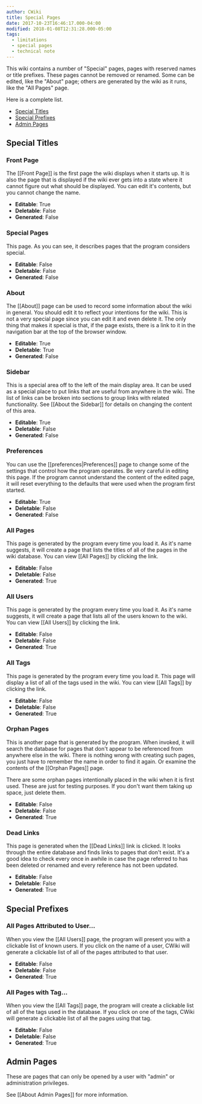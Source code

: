 ```yaml
---
author: CWiki
title: Special Pages
date: 2017-10-23T16:46:17.000-04:00
modified: 2018-01-08T12:31:28.000-05:00
tags:
  - limitations
  - special pages
  - technical note
---
```



This wiki contains a number of "Special" pages, pages with reserved names or title prefixes. These pages cannot be removed or renamed. Some can be edited, like the "About" page; others are generated by the wiki as it runs, like the "All Pages" page.

Here is a complete list.

* [Special Titles](#special_titles)
* [Special Prefixes](#special_prefixes)
* [Admin Pages](#admin_pages)

## Special Titles <a name="special_titles"></a> ##

### Front Page ###

The [[Front Page]] is the first page the wiki displays when it starts up. It is also the page that is displayed if the wiki ever gets into a state where it cannot figure out what should be displayed. You can edit it's contents, but you cannot change the name.

- **Editable**: True  
- **Deletable**: False
- **Generated**: False

### Special Pages ###

This page. As you can see, it describes pages that the program considers special.

- **Editable**: False  
- **Deletable**: False
- **Generated**: False

### About ###

The [[About]] page can be used to record some information about the wiki in general. You should edit it to reflect your intentions for the wiki. This is not a very special page since you can edit it and even delete it. The only thing that makes it special is that, if the page exists, there is a link to it in the navigation bar at the top of the browser window.

- **Editable**: True  
- **Deletable**: True
- **Generated**: False

### Sidebar ###

This is a special area off to the left of the main display area. It can be used as a special place to put links that are useful from anywhere in the wiki. The list of links can be broken into sections to group links with related functionality. See [[About the Sidebar]] for details on changing the content of this area.

- **Editable**: True  
- **Deletable**: False
- **Generated**: False

### Preferences ###

You can use the [[preferences|Preferences]] page to change some of the settings that control how the program operates. Be very careful in editing this page. If the program cannot understand the content of the edited page, it will reset everything to the defaults that were used when the program first started.

- **Editable**: True  
- **Deletable**: False
- **Generated**: False

### All Pages ###

This page is generated by the program every time you load it. As it's name suggests, it will create a page that lists the titles of all of the pages in the wiki database. You can view [[All Pages]] by clicking the link.

- **Editable**: False  
- **Deletable**: False
- **Generated**: True

### All Users ###

This page is generated by the program every time you load it. As it's name suggests, it will create a page that lists all of the users known to the wiki. You can view [[All Users]] by clicking the link.

- **Editable**: False  
- **Deletable**: False
- **Generated**: True

### All Tags ###

This page is generated by the program every time you load it. This page will display a list of all of the tags used in the wiki. You can view [[All Tags]] by clicking the link.

- **Editable**: False  
- **Deletable**: False
- **Generated**: True

### Orphan Pages ###

This is another page that is generated by the program. When invoked, it will search the database for pages that don't appear to be referenced from anywhere else in the wiki. There is nothing wrong with creating such pages, you just have to remember the name in order to find it again. Or examine the contents of the [[Orphan Pages]] page.

There are some orphan pages intentionally placed in the wiki when it is first used. These are just for testing purposes. If you don't want them taking up space, just delete them.

- **Editable**: False  
- **Deletable**: False
- **Generated**: True

### Dead Links ###

This page is generated when the [[Dead Links]] link is clicked. It looks through the entire database and finds links to pages that don't exist. It's a good idea to check every once in awhile in case the page referred to has been deleted or renamed and every reference has not been updated.

- **Editable**: False  
- **Deletable**: False
- **Generated**: True

## Special Prefixes <a name="special_prefixes"></a> ##

### All Pages Attributed to User... ###

When you view the [[All Users]] page, the program will present you with a clickable list of known users. If you click on the name of a user, CWiki will generate a clickable list of all of the pages attributed to that user.

- **Editable**: False  
- **Deletable**: False
- **Generated**: True

### All Pages with Tag... ###

When you view the [[All Tags]] page, the program will create a clickable list of all of the tags used in the database. If you click on one of the tags, CWiki will generate a clickable list of all the pages using that tag.

- **Editable**: False  
- **Deletable**: False
- **Generated**: True

## Admin Pages <a name="admin_pages"></a> ##

These are pages that can only be opened by a user with "admin" or administration privileges.

See [[About Admin Pages]] for more information.